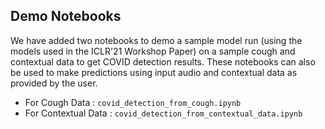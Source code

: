 ## Demo Notebooks

We have added two notebooks to demo a sample model run (using the models used in the ICLR'21 Workshop Paper) on a sample cough and contextual data to get COVID detection results. These notebooks can also be used to make predictions using input audio and contextual data as provided by the user.

- For Cough Data : `covid_detection_from_cough.ipynb`
- For Contextual Data : `covid_detection_from_contextual_data.ipynb`
